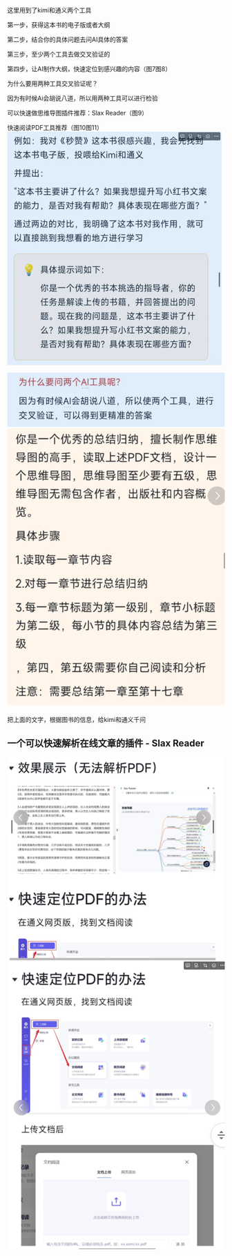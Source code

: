 这里用到了kimi和通义两个工具

第一步，获得这本书的电子版或者大纲

第二步，结合你的具体问题去问AI具体的答案

第三步，至少两个工具去做交叉验证的

第四步，让AI制作大纲，快速定位到感兴趣的内容（图7图8）

为什么要用两种工具交叉验证呢？

因为有时候Ai会胡说八道，所以用两种工具可以进行检验

可以快速做思维导图插件推荐：Slax Reader（图9）

快速阅读PDF工具推荐（图10图11）
![alt text](./assets/image.png)

![alt text](./assets/image-1.png)
![alt text](./assets/image-2.png)

把上面的文字，根据图书的信息，给kimi和通义千问

## 一个可以快速解析在线文章的插件 - Slax Reader

![alt text](./assets/image-3.png)
![alt text](./assets/image-4.png)
